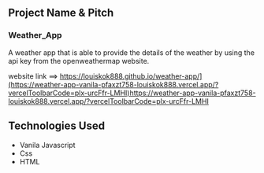 ## Project Name & Pitch

### Weather_App

A weather app that is able to provide the details of the weather by using the api key from the openweathermap website.

website link ==> https://louiskok888.github.io/weather-app/](https://weather-app-vanila-pfaxzt758-louiskok888.vercel.app/?vercelToolbarCode=plx-urcFfr-LMHI)https://weather-app-vanila-pfaxzt758-louiskok888.vercel.app/?vercelToolbarCode=plx-urcFfr-LMHI

## Technologies Used

- Vanila Javascript
- Css
- HTML
